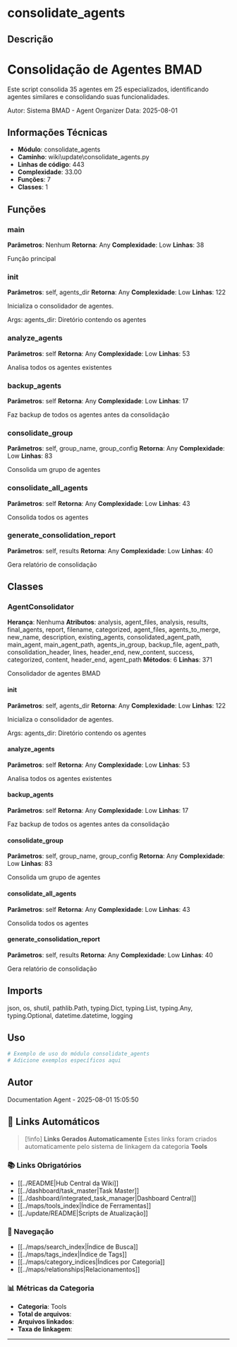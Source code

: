 # consolidate_agents

## Descrição

Consolidação de Agentes BMAD
============================

Este script consolida 35 agentes em 25 especializados,
identificando agentes similares e consolidando suas funcionalidades.

Autor: Sistema BMAD - Agent Organizer
Data: 2025-08-01

## Informações Técnicas

- **Módulo**: consolidate_agents
- **Caminho**: wiki\update\consolidate_agents.py
- **Linhas de código**: 443
- **Complexidade**: 33.00
- **Funções**: 7
- **Classes**: 1

## Funções

### main

**Parâmetros**: Nenhum
**Retorna**: Any
**Complexidade**: Low
**Linhas**: 38

Função principal

### __init__

**Parâmetros**: self, agents_dir
**Retorna**: Any
**Complexidade**: Low
**Linhas**: 122

Inicializa o consolidador de agentes.

Args:
    agents_dir: Diretório contendo os agentes

### analyze_agents

**Parâmetros**: self
**Retorna**: Any
**Complexidade**: Low
**Linhas**: 53

Analisa todos os agentes existentes

### backup_agents

**Parâmetros**: self
**Retorna**: Any
**Complexidade**: Low
**Linhas**: 17

Faz backup de todos os agentes antes da consolidação

### consolidate_group

**Parâmetros**: self, group_name, group_config
**Retorna**: Any
**Complexidade**: Low
**Linhas**: 83

Consolida um grupo de agentes

### consolidate_all_agents

**Parâmetros**: self
**Retorna**: Any
**Complexidade**: Low
**Linhas**: 43

Consolida todos os agentes

### generate_consolidation_report

**Parâmetros**: self, results
**Retorna**: Any
**Complexidade**: Low
**Linhas**: 40

Gera relatório de consolidação

## Classes

### AgentConsolidator

**Herança**: Nenhuma
**Atributos**: analysis, agent_files, analysis, results, final_agents, report, filename, categorized, agent_files, agents_to_merge, new_name, description, existing_agents, consolidated_agent_path, main_agent, main_agent_path, agents_in_group, backup_file, agent_path, consolidation_header, lines, header_end, new_content, success, categorized, content, header_end, agent_path
**Métodos**: 6
**Linhas**: 371

Consolidador de agentes BMAD

#### __init__

**Parâmetros**: self, agents_dir
**Retorna**: Any
**Complexidade**: Low
**Linhas**: 122

Inicializa o consolidador de agentes.

Args:
    agents_dir: Diretório contendo os agentes

#### analyze_agents

**Parâmetros**: self
**Retorna**: Any
**Complexidade**: Low
**Linhas**: 53

Analisa todos os agentes existentes

#### backup_agents

**Parâmetros**: self
**Retorna**: Any
**Complexidade**: Low
**Linhas**: 17

Faz backup de todos os agentes antes da consolidação

#### consolidate_group

**Parâmetros**: self, group_name, group_config
**Retorna**: Any
**Complexidade**: Low
**Linhas**: 83

Consolida um grupo de agentes

#### consolidate_all_agents

**Parâmetros**: self
**Retorna**: Any
**Complexidade**: Low
**Linhas**: 43

Consolida todos os agentes

#### generate_consolidation_report

**Parâmetros**: self, results
**Retorna**: Any
**Complexidade**: Low
**Linhas**: 40

Gera relatório de consolidação

## Imports

json, os, shutil, pathlib.Path, typing.Dict, typing.List, typing.Any, typing.Optional, datetime.datetime, logging

## Uso

```python
# Exemplo de uso do módulo consolidate_agents
# Adicione exemplos específicos aqui
```

## Autor

Documentation Agent - 2025-08-01 15:05:50

## 🔗 **Links Automáticos**

> [!info] **Links Gerados Automaticamente**
> Estes links foram criados automaticamente pelo sistema de linkagem da categoria **Tools**

### **📚 Links Obrigatórios**
- [[../README|Hub Central da Wiki]]
- [[../dashboard/task_master|Task Master]]
- [[../dashboard/integrated_task_manager|Dashboard Central]]
- [[../maps/tools_index|Índice de Ferramentas]]
- [[../update/README|Scripts de Atualização]]

### **🧭 Navegação**
- [[../maps/search_index|Índice de Busca]]
- [[../maps/tags_index|Índice de Tags]]
- [[../maps/category_indices|Índices por Categoria]]
- [[../maps/relationships|Relacionamentos]]

### **📊 Métricas da Categoria**
- **Categoria**: Tools
- **Total de arquivos**: <!-- Contador automático -->
- **Arquivos linkados**: <!-- Contador automático -->
- **Taxa de linkagem**: <!-- Percentual automático -->

---

